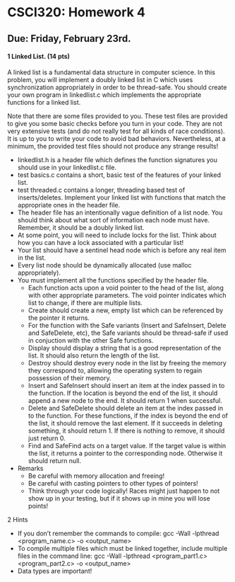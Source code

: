 
# CSCI320: Homework 4
## Due: Friday, February 23rd.


#### 1 Linked List. (14 pts)
A linked list is a fundamental data structure in computer science. In this problem, you will implement
a doubly linked list in C which uses synchronization appropriately in order to be thread-safe.
You should create your own program in linkedlist.c which implements the appropriate functions for
a linked list.

Note that there are some files provided to you. These test files are provided to give you some basic
checks before you turn in your code. They are not very extensive tests (and do not really test for all
kinds of race conditions). It is up to you to write your code to avoid bad behaviors.
Nevertheless, at a minimum, the provided test files should not produce any strange
results!

* linkedlist.h is a header file which defines the function signatures you should use in your linkedlist.c
file.
* test basics.c contains a short, basic test of the features of your linked list.
* test threaded.c contains a longer, threading based test of inserts/deletes.
Implement your linked list with functions that match the appropriate ones in the header file.
* The header file has an intentionally vague definition of a list node. You should think about what
sort of information each node must have. Remember, it should be a doubly linked list.
* At some point, you will need to include locks for the list. Think about how you can have a lock
associated with a particular list!
* Your list should have a sentinel head node which is before any real item in the list.
* Every list node should be dynamically allocated (use malloc appropriately).
* You must implement all the functions specified by the header file.
	- Each function acts upon a void pointer to the head of the list, along with other appropriate parameters. The void pointer indicates which list to change, if there are multiple lists.
	- Create should create a new, empty list which can be referenced by the pointer it returns.
	- For the function with the Safe variants (Insert and SafeInsert, Delete and SafeDelete, etc), the Safe variants should be thread-safe if used in conjuction with the other Safe functions.
	- Display should display a string that is a good representation of the list. It should also return the length of the list.
	- Destroy should destroy every node in the list by freeing the memory they correspond to, allowing the operating system to regain possession of their memory.
	- Insert and SafeInsert should insert an item at the index passed in to the function. If the location is beyond the end of the list, it should append a new node to the end. It should return 1 when successful.
	- Delete and SafeDelete should delete an item at the index passed in to the function. For these functions, if the index is beyond the end of the list, it should remove the last element. If it succeeds in deleting something, it should return 1. If there is nothing to remove, it should just return 0.
	- Find and SafeFind acts on a target value. If the target value is within the list, it returns a pointer to the corresponding node. Otherwise it should return null.
* Remarks
	- Be careful with memory allocation and freeing!
	- Be careful with casting pointers to other types of pointers!
	- Think through your code logically! Races might just happen to not show up in your testing, but if it shows up in mine you will lose points!

2 Hints
* If you don’t remember the commands to compile:
gcc -Wall -lpthread <program_name.c> -o <output_name>
* To compile multiple files which must be linked together, include multiple files in the command line:
gcc -Wall -lpthread <program_part1.c> <program_part2.c> -o <output_name>
* Data types are important!